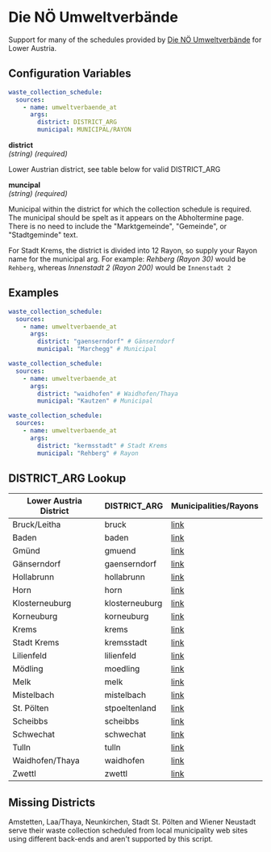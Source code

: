 # Die NÖ Umweltverbände

Support for many of the schedules provided by [Die NÖ Umweltverbände](https://www.umweltverbaende.at/) for Lower Austria.

## Configuration Variables

```yaml
waste_collection_schedule:
  sources:
    - name: umweltverbaende_at
      args:
        district: DISTRICT_ARG
        municipal: MUNICIPAL/RAYON
```

**district**  
*(string) (required)*

Lower Austrian district, see table below for valid DISTRICT_ARG

**muncipal**  
*(string) (required)*

Municipal within the district for which the collection schedule is required. The municipal should be spelt as it appears on the Abholtermine page. There is no need to include the "Marktgemeinde", "Gemeinde", or "Stadtgeminde" text.

For Stadt Krems, the district is divided into 12 Rayon, so supply your Rayon name for the municipal arg. For example: _Rehberg (Rayon 30)_ would be `Rehberg`, whereas _Innenstadt 2 (Rayon 200)_ would be `Innenstadt 2`


## Examples

```yaml
waste_collection_schedule:
  sources:
    - name: umweltverbaende_at
      args:
        district: "gaenserndorf" # Gänserndorf
        municipal: "Marchegg" # Municipal

```
```yaml
waste_collection_schedule:
  sources:
    - name: umweltverbaende_at
      args:
        district: "waidhofen" # Waidhofen/Thaya
        municipal: "Kautzen" # Municipal

```
```yaml
waste_collection_schedule:
  sources:
    - name: umweltverbaende_at
      args:
        district: "kermsstadt" # Stadt Krems
        municipal: "Rehberg" # Rayon
```


## DISTRICT_ARG Lookup

| Lower Austria District | DISTRICT_ARG | Municipalities/Rayons |
|-----|-----|-----|
| Bruck/Leitha | bruck | [link](https://bruck.umweltverbaende.at/?kat=32) |
| Baden | baden | [link](https://baden.umweltverbaende.at/?kat=32) |
| Gmünd | gmuend | [link](https://gmuend.umweltverbaende.at/?kat=32) |
| Gänserndorf | gaenserndorf | [link](https://gaenserndorf.umweltverbaende.at/?kat=32) |
| Hollabrunn | hollabrunn | [link](https://hollabrunn.umweltverbaende.at/?kat=32) |
| Horn | horn | [link](https://horn.umweltverbaende.at/?kat=32) |
| Klosterneuburg | klosterneuburg | [link](https://klosterneuburg.umweltverbaende.at/?kat=32) |
| Korneuburg | korneuburg | [link](https://korneuburg.umweltverbaende.at/?kat=32) |
| Krems | krems | [link](https://krems.umweltverbaende.at/?kat=32) |
| Stadt Krems | kremsstadt | [link](https://kremsstadt.umweltverbaende.at/?kat=32) |
| Lilienfeld | lilienfeld | [link](https://lilienfeld.umweltverbaende.at/?kat=32) |
| Mödling | moedling | [link](https://moedling.umweltverbaende.at/?kat=32) |
| Melk | melk | [link](https://melk.umweltverbaende.at/?kat=32) |
| Mistelbach | mistelbach | [link](https://mistelbach.umweltverbaende.at/?kat=32) |
| St. Pölten | stpoeltenland | [link](https://stpoeltenland.umweltverbaende.at/?kat=32) |
| Scheibbs | scheibbs | [link](https://scheibbs.umweltverbaende.at/?kat=32) |
| Schwechat | schwechat | [link](https://schwechat.umweltverbaende.at/?kat=32) |
| Tulln | tulln | [link](https://tulln.umweltverbaende.at/?kat=32) |
| Waidhofen/Thaya | waidhofen | [link](https://waidhofen.umweltverbaende.at/?kat=32) |
| Zwettl | zwettl | [link](https://zwettl.umweltverbaende.at/?kat=32) |


## Missing Districts

Amstetten, Laa/Thaya, Neunkirchen, Stadt St. Pölten and Wiener Neustadt serve their waste collection scheduled from local municipality web sites using different back-ends and aren't supported by this script.